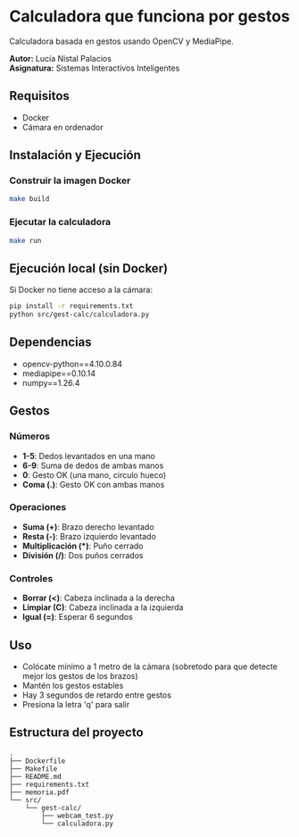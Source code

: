 # Calculadora que funciona por gestos

Calculadora basada en gestos usando OpenCV y MediaPipe.

**Autor:** Lucía Nistal Palacios  
**Asignatura:** Sistemas Interactivos Inteligentes 

## Requisitos

- Docker
- Cámara en ordenador


## Instalación y Ejecución

### Construir la imagen Docker
```bash
make build
```

### Ejecutar la calculadora
```bash
make run
```

## Ejecución local (sin Docker)

Si Docker no tiene acceso a la cámara:
```bash
pip install -r requirements.txt
python src/gest-calc/calculadora.py
```

## Dependencias

- opencv-python==4.10.0.84
- mediapipe==0.10.14
- numpy==1.26.4

## Gestos

### Números
- **1-5**: Dedos levantados en una mano
- **6-9**: Suma de dedos de ambas manos
- **0**: Gesto OK (una mano, circulo hueco)
- **Coma (.)**: Gesto OK con ambas manos

### Operaciones
- **Suma (+)**: Brazo derecho levantado
- **Resta (-)**: Brazo izquierdo levantado
- **Multiplicación (*)**: Puño cerrado
- **División (/)**: Dos puños cerrados

### Controles
- **Borrar (<)**: Cabeza inclinada a la derecha
- **Limpiar (C)**: Cabeza inclinada a la izquierda
- **Igual (=)**: Esperar 6 segundos

## Uso

- Colócate mínimo a 1 metro de la cámara (sobretodo para que detecte mejor los gestos de los brazos)
- Mantén los gestos estables
- Hay 3 segundos de retardo entre gestos
- Presiona la letra 'q' para salir

## Estructura del proyecto
```
.
├── Dockerfile
├── Makefile
├── README.md
├── requirements.txt
├── memoria.pdf
└── src/
    └── gest-calc/
        ├── webcam_test.py
        └── calculadora.py
```
